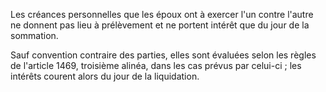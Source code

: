   
Les créances personnelles que les époux ont à exercer l'un contre l'autre ne donnent pas lieu à prélèvement et ne portent intérêt que du jour de la sommation.   

  
Sauf convention contraire des parties, elles sont évaluées selon les règles de l'article 1469, troisième alinéa, dans les cas prévus par celui-ci ; les intérêts courent alors du jour de la liquidation.  
